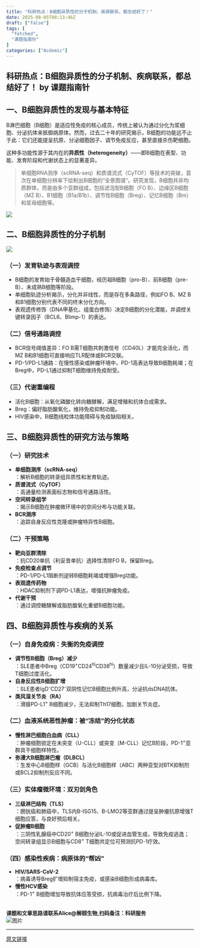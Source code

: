 ```yaml
---
title: "科研热点：B细胞异质性的分子机制、疾病联系，都总结好了！"
date: 2025-08-05T08:13:46Z
draft: ["false"]
tags: [
  "fetched",
  "课题指南针"
]
categories: ["Acdemic"]
---
```

科研热点：B细胞异质性的分子机制、疾病联系，都总结好了！ by 课题指南针
------
<div><section nodeleaf=""><mp-common-profile data-pluginname="mpprofile" data-nickname="课题指南针" data-alias="Taolu-FanTaolu" data-from="1" data-headimg="http://mmbiz.qpic.cn/mmbiz_png/FoJgsEnWibqhoAfNNZddIy6vpt8iaYX8Z0XGQV2sTK0BZqovt2PhlvXhCAFLker59ZiceTXFF5oUOhh5upZmNrTlA/0?wx_fmt=png" data-signature="解构探索历程，培养科研思维，传递科研资讯，助力项目申报。" data-id="MzU3MTY3MjYxMQ==" data-is_biz_ban="0"></mp-common-profile></section><h2 data-pm-slice="0 0 []"><span leaf=""><span textstyle="">一、B细胞异质性的发现与基本特征</span></span></h2><p><span leaf=""><span textstyle="">B淋巴细胞（B细胞）是适应性免疫的核心成员，传统上被认为通过分化为浆细胞、分泌抗体来抵御病原体。然而，过去二十年的研究揭示，B细胞的功能远不止于此：它们还能提呈抗原、分泌细胞因子、调节免疫反应，甚至直接杀伤靶细胞。</span></span></p><p><span leaf=""><span textstyle="">这种多功能性源于其内在的</span></span><strong><span leaf=""><span textstyle="">异质性（heterogeneity）</span></span></strong><span leaf=""><span textstyle="">——即B细胞在表型、功能、发育阶段和代谢状态上的显著差异。</span></span></p><blockquote><section><span leaf=""><span textstyle="">单细胞RNA测序（scRNA-seq）和质谱流式（CyTOF）等技术的突破，首次在单细胞分辨率下绘制出B细胞的“全景图谱”。研究发现，B细胞并非均质群体，而是由多个亚群组成，包括滤泡型B细胞（FO B）、边缘区B细胞（MZ B）、B1细胞（B1a/B1b）、调节性B细胞（Breg）、记忆B细胞（Bm）和浆母细胞等。</span></span></section></blockquote><section nodeleaf=""><img data-imgfileid="100033307" data-ratio="0.8447265625" data-s="300,640" data-src="https://mmbiz.qpic.cn/sz_mmbiz_jpg/FoJgsEnWibqiavhMvibI53t6w63CH8qY6dbxhgjvdqyHAabxPibB4eicSn7L5LpBBB27JCnjN4rDFzjUfDic8byFe2NQ/640?wx_fmt=jpeg&amp;from=appmsg" data-type="jpeg" data-w="1024" type="block" src="https://mmbiz.qpic.cn/sz_mmbiz_jpg/FoJgsEnWibqiavhMvibI53t6w63CH8qY6dbxhgjvdqyHAabxPibB4eicSn7L5LpBBB27JCnjN4rDFzjUfDic8byFe2NQ/640?wx_fmt=jpeg&amp;from=appmsg"></section><h2><span leaf=""><span textstyle="">二、B细胞异质性的分子机制</span></span></h2><section nodeleaf=""><img data-src="https://mmbiz.qpic.cn/sz_mmbiz_jpg/FoJgsEnWibqiavhMvibI53t6w63CH8qY6db93y7euNcUj3jEpIJCPZc5x48zHzSZhB35eJ07pn1RnBicUEod4Xfdicg/640?wx_fmt=jpeg" data-ratio="0.51953125" data-s="300,640" data-type="jpeg" data-w="1280" type="block" data-croporisrc="https://mmbiz.qpic.cn/sz_mmbiz_jpg/FoJgsEnWibqiavhMvibI53t6w63CH8qY6dbstKX72ickocAOfyWph0QBUOoicFdSrwXlCBc6WYIHcYNRMlHLcvCKicgA/0?wx_fmt=jpeg&amp;from=appmsg" data-cropx2="1536" data-cropy2="797.2318339100347" data-imgfileid="100033308" src="https://mmbiz.qpic.cn/sz_mmbiz_jpg/FoJgsEnWibqiavhMvibI53t6w63CH8qY6db93y7euNcUj3jEpIJCPZc5x48zHzSZhB35eJ07pn1RnBicUEod4Xfdicg/640?wx_fmt=jpeg"></section><h3><span leaf=""><span textstyle="">（一）发育轨迹与表观调控</span></span></h3><ul><li><section><span leaf=""><span textstyle="">B细胞的发育始于骨髓造血干细胞，经历祖B细胞（pro-B）、前B细胞（pre-B）、未成熟B细胞等阶段。</span></span></section></li><li><section><span leaf=""><span textstyle="">单细胞轨迹分析揭示，分化并非线性，而是存在多条路径，例如FO B、MZ B和B1细胞分别代表不同的终末分化方向。</span></span></section></li><li><section><span leaf=""><span textstyle="">表观遗传修饰（DNA甲基化、组蛋白修饰）决定B细胞的分化潜能，并调控关键转录因子（BCL6、Blimp-1）的表达。</span></span></section></li></ul><h3><span leaf=""><span textstyle="">（二）信号通路调控</span></span></h3><ul><li><section><span leaf=""><span textstyle="">BCR信号阈值差异：FO B需T细胞共刺激信号（CD40L）才能完全活化，而MZ B和B1细胞可直接响应TLR配体或BCR交联。</span></span></section></li><li><section><span leaf=""><span textstyle="">PD-1/PD-L1通路：在慢性感染或肿瘤环境中，PD-1高表达导致B细胞耗竭；在Breg中，PD-L1通过抑制T细胞维持免疫耐受。</span></span></section></li></ul><h3><span leaf=""><span textstyle="">（三）代谢重编程</span></span></h3><ul><li><section><span leaf=""><span textstyle="">活化B细胞：从氧化磷酸化转向糖酵解，满足增殖和抗体合成需求。</span></span></section></li><li><section><span leaf=""><span textstyle="">Breg：偏好脂肪酸氧化，维持免疫抑制功能。</span></span></section></li><li><section><span leaf=""><span textstyle="">HIV感染中，B细胞线粒体功能障碍与免疫缺陷相关。</span></span></section></li></ul><h2><span leaf=""><span textstyle="">三、B细胞异质性的研究方法与策略</span></span></h2><h3><span leaf=""><span textstyle="">（一）研究技术</span></span></h3><ul><li><strong><span leaf=""><span textstyle="">单细胞测序（scRNA-seq）</span></span></strong><section><span leaf=""><span textstyle="">：解析B细胞的转录组异质性和发育轨迹。</span></span></section></li><li><strong><span leaf=""><span textstyle="">质谱流式（CyTOF）</span></span></strong><section><span leaf=""><span textstyle="">：高通量检测表面标志物和信号通路活性。</span></span></section></li><li><strong><span leaf=""><span textstyle="">空间转录组学</span></span></strong><section><span leaf=""><span textstyle="">：揭示B细胞在肿瘤微环境中的空间分布与功能关联。</span></span></section></li><li><strong><span leaf=""><span textstyle="">BCR测序</span></span></strong><section><span leaf=""><span textstyle="">：追踪自身反应性克隆或肿瘤特异性B细胞。</span></span></section></li></ul><h3><span leaf=""><span textstyle="">（二）干预策略</span></span></h3><ul><li><strong><span leaf=""><span textstyle="">靶向亚群清除</span></span></strong><section><span leaf=""><span textstyle="">：抗CD20单抗（利妥昔单抗）选择性清除FO B，保留Breg。</span></span></section></li><li><strong><span leaf=""><span textstyle="">免疫检查点调节</span></span></strong><section><span leaf=""><span textstyle="">：PD-1/PD-L1阻断剂逆转B细胞耗竭或增强Breg功能。</span></span></section></li><li><strong><span leaf=""><span textstyle="">表观遗传药物</span></span></strong><section><span leaf=""><span textstyle="">：HDAC抑制剂下调PD-L1表达，增强抗肿瘤免疫。</span></span></section></li><li><strong><span leaf=""><span textstyle="">代谢干预</span></span></strong><section><span leaf=""><span textstyle="">：通过调控糖酵解或脂肪酸氧化重塑B细胞功能。</span></span></section></li></ul><h2><span leaf=""><span textstyle="">四、B细胞异质性与疾病的关系</span></span></h2><h3><span leaf=""><span textstyle="">（一）自身免疫病：失衡的免疫调控</span></span></h3><ul><li><strong><span leaf=""><span textstyle="">调节性B细胞（Breg）减少</span></span></strong><section><span leaf=""><span textstyle="">：SLE患者中Breg（CD19</span></span><sup><span leaf=""><span textstyle="">+</span></span></sup><span leaf=""><span textstyle="">CD24</span></span><sup><span leaf=""><span textstyle="">hi</span></span></sup><span leaf=""><span textstyle="">CD38</span></span><sup><span leaf=""><span textstyle="">hi</span></span></sup><span leaf=""><span textstyle="">）数量减少且IL-10分泌受损，导致T细胞过度活化。</span></span></section></li><li><strong><span leaf=""><span textstyle="">自身反应性B细胞扩增</span></span></strong><section><span leaf=""><span textstyle="">：SLE患者IgD</span></span><sup><span leaf=""><span textstyle="">-</span></span></sup><span leaf=""><span textstyle="">CD27</span></span><sup><span leaf=""><span textstyle="">-</span></span></sup><span leaf=""><span textstyle="">双阴性记忆B细胞比例升高，分泌抗dsDNA抗体。</span></span></section></li><li><strong><span leaf=""><span textstyle="">类风湿关节炎（RA）</span></span></strong><section><span leaf=""><span textstyle="">：滑膜PD-L1</span></span><sup><span leaf=""><span textstyle="">+</span></span></sup><span leaf=""><span textstyle=""> B细胞减少，无法抑制Th17细胞，加剧关节炎症。</span></span></section></li></ul><h3><span leaf=""><span textstyle="">（二）血液系统恶性肿瘤：被“冻结”的分化状态</span></span></h3><ul><li><strong><span leaf=""><span textstyle="">慢性淋巴细胞白血病（CLL）</span></span></strong><section><span leaf=""><span textstyle="">：肿瘤细胞锁定在未突变（U-CLL）或突变（M-CLL）记忆B阶段，PD-1</span></span><sup><span leaf=""><span textstyle="">+</span></span></sup><span leaf=""><span textstyle="">亚群具干细胞样特性。</span></span></section></li><li><strong><span leaf=""><span textstyle="">弥漫大B细胞淋巴瘤（DLBCL）</span></span></strong><section><span leaf=""><span textstyle="">：生发中心B细胞样（GCB）与活化B细胞样（ABC）两种亚型对BTK抑制剂或BCL2抑制剂反应不同。</span></span></section></li></ul><h3><span leaf=""><span textstyle="">（三）实体瘤微环境：双刃剑角色</span></span></h3><ul><li><strong><span leaf=""><span textstyle="">三级淋巴结构（TLS）</span></span></strong><section><span leaf=""><span textstyle="">：膀胱癌和肺癌中，TLS内B-ISG15、B-LMO2等亚群通过提呈肿瘤抗原增强T细胞应答，与良好预后相关。</span></span></section></li><li><strong><span leaf=""><span textstyle="">促肿瘤B细胞</span></span></strong><section><span leaf=""><span textstyle="">：三阴性乳腺癌中CD20</span></span><sup><span leaf=""><span textstyle="">+</span></span></sup><span leaf=""><span textstyle=""> B细胞分泌IL-10或促进血管生成，导致免疫逃逸；空间转录组显示B细胞与CD8</span></span><sup><span leaf=""><span textstyle="">+</span></span></sup><span leaf=""><span textstyle=""> T细胞共定位可预测抗PD-1疗效。</span></span></section></li></ul><h3><span leaf=""><span textstyle="">（四）感染性疾病：病原体的“帮凶”</span></span></h3><ul><li><strong><span leaf=""><span textstyle="">HIV/SARS-CoV-2</span></span></strong><section><span leaf=""><span textstyle="">：病毒诱导Breg扩增抑制宿主免疫，或感染B细胞形成病毒库。</span></span></section></li><li><strong><span leaf=""><span textstyle="">慢性HCV感染</span></span></strong><section><span leaf=""><span textstyle="">：PD-1</span></span><sup><span leaf=""><span textstyle="">+</span></span></sup><span leaf=""><span textstyle=""> B细胞增加导致抗体应答受损，抗病毒治疗后比例下降。</span></span></section></li></ul><section data-pm-slice="4 1 []"><strong><span><span leaf="" data-pm-slice='1 1 ["para",{"tagName":"section","attributes":{"data-pm-slice":"0 0 []","style":"-webkit-tap-highlight-color: transparent;margin: 0px 0px 8px;padding: 0px;outline: 0px;max-width: 100%;color: rgba(0, 0, 0, 0.9);font-family: \"PingFang SC\", system-ui, -apple-system, BlinkMacSystemFont, \"Helvetica Neue\", \"Hiragino Sans GB\", \"Microsoft YaHei UI\", \"Microsoft YaHei\", Arial, sans-serif;font-size: 17px;font-style: normal;font-variant-ligatures: normal;font-variant-caps: normal;font-weight: 400;letter-spacing: 0.544px;orphans: 2;text-indent: 0px;text-transform: none;widows: 2;word-spacing: 0px;-webkit-text-stroke-width: 0px;white-space: normal;text-decoration-thickness: initial;text-decoration-style: initial;text-decoration-color: initial;background-color: rgb(255, 255, 255);text-align: center;box-sizing: border-box !important;overflow-wrap: break-word !important;"},"namespaceURI":"http://www.w3.org/1999/xhtml"},"node",{"tagName":"strong","attributes":{"style":"-webkit-tap-highlight-color: transparent;margin-top: 0px;margin-right: 0px;margin-left: 0px;padding: 0px;outline: 0px;max-width: 100%;box-sizing: border-box !important;overflow-wrap: break-word !important;"},"namespaceURI":"http://www.w3.org/1999/xhtml"},"node",{"tagName":"span","attributes":{"style":"-webkit-tap-highlight-color: transparent;margin-top: 0px;margin-right: 0px;margin-left: 0px;padding: 0px;outline: 0px;max-width: 100%;font-family: 楷体;box-sizing: border-box !important;overflow-wrap: break-word !important;"},"namespaceURI":"http://www.w3.org/1999/xhtml"}]'><br></span></span></strong></section><section data-pm-slice="4 1 []"><strong><span><span leaf="" data-pm-slice='1 1 ["para",{"tagName":"section","attributes":{"data-pm-slice":"0 0 []","style":"-webkit-tap-highlight-color: transparent;margin: 0px 0px 8px;padding: 0px;outline: 0px;max-width: 100%;color: rgba(0, 0, 0, 0.9);font-family: \"PingFang SC\", system-ui, -apple-system, BlinkMacSystemFont, \"Helvetica Neue\", \"Hiragino Sans GB\", \"Microsoft YaHei UI\", \"Microsoft YaHei\", Arial, sans-serif;font-size: 17px;font-style: normal;font-variant-ligatures: normal;font-variant-caps: normal;font-weight: 400;letter-spacing: 0.544px;orphans: 2;text-indent: 0px;text-transform: none;widows: 2;word-spacing: 0px;-webkit-text-stroke-width: 0px;white-space: normal;text-decoration-thickness: initial;text-decoration-style: initial;text-decoration-color: initial;background-color: rgb(255, 255, 255);text-align: center;box-sizing: border-box !important;overflow-wrap: break-word !important;"},"namespaceURI":"http://www.w3.org/1999/xhtml"},"node",{"tagName":"strong","attributes":{"style":"-webkit-tap-highlight-color: transparent;margin-top: 0px;margin-right: 0px;margin-left: 0px;padding: 0px;outline: 0px;max-width: 100%;box-sizing: border-box !important;overflow-wrap: break-word !important;"},"namespaceURI":"http://www.w3.org/1999/xhtml"},"node",{"tagName":"span","attributes":{"style":"-webkit-tap-highlight-color: transparent;margin-top: 0px;margin-right: 0px;margin-left: 0px;padding: 0px;outline: 0px;max-width: 100%;font-family: 楷体;box-sizing: border-box !important;overflow-wrap: break-word !important;"},"namespaceURI":"http://www.w3.org/1999/xhtml"}]'><span textstyle="">课题和文章思路请联系Alice@解颐生物,扫码备注：科研服务</span></span></span></strong></section><section nodeleaf=""><img alt="图片" data-backh="292" data-backw="283" data-imgfileid="100032221" data-ratio="1.0318021201413428" data-src="https://mmbiz.qpic.cn/sz_mmbiz_png/W1UqIxJECtzuxV7WPb3cR11TUOdrIqvNiavxNVHJma1gUepmRicvxPo0ibSJY5VX5zd5uqFY71yNIlbQWeFTY8AYA/640?wx_fmt=other&amp;from=appmsg&amp;wxfrom=5&amp;wx_lazy=1&amp;wx_co=1&amp;randomid=53xz2cwi&amp;tp=webp" data-type="png" data-w="283" src="https://mmbiz.qpic.cn/sz_mmbiz_png/W1UqIxJECtzuxV7WPb3cR11TUOdrIqvNiavxNVHJma1gUepmRicvxPo0ibSJY5VX5zd5uqFY71yNIlbQWeFTY8AYA/640?wx_fmt=other&amp;from=appmsg&amp;wxfrom=5&amp;wx_lazy=1&amp;wx_co=1&amp;randomid=53xz2cwi&amp;tp=webp"></section><p><mp-style-type data-value="3"></mp-style-type></p></div>  
<hr>
<a href="https://mp.weixin.qq.com/s/IfaKf4FEj4BIN3ThkvNeCQ",target="_blank" rel="noopener noreferrer">原文链接</a>
